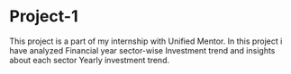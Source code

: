 # Project-1
This project is a part of my internship with Unified Mentor. In this project i have analyzed Financial year sector-wise Investment trend and insights about each sector Yearly investment trend.
